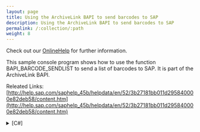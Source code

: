 ```yaml
---
layout: page
title: Using the ArchiveLink BAPI to send barcodes to SAP
description: Using the ArchiveLink BAPI to send barcodes to SAP
permalink: /:collection/:path
weight: 8
---
```


Check out our [OnlineHelp](https://help.theobald-software.com/en/) for further information.

This sample console program shows how to use the function BAPI_BARCODE_SENDLIST to send a list of barcodes to SAP. It is part of the ArchiveLink BAPI.

Releated Links:
[http://help.sap.com/saphelp_45b/helpdata/en/52/3b27181bb011d295840000e82deb58/content.htm](http://help.sap.com/saphelp_45b/helpdata/en/52/3b27181bb011d295840000e82deb58/content.htm)

<details>
<summary>[C#]</summary>
{% highlight csharp %}
R3Connection con = new R3Connection("SAPServer", 00, "SAPUSer","Password", "EN", "800");
con.Open();
  
// create the function
RFCFunction barfunc = con.CreateFunction("BAPI_BARCODE_SENDLIST");
  
// Create and fill the frist row
RFCStructure row = barfunc.Tables["BARCODETABLE"].AddRow();
row["BARCODE"] = "4711"; 
row["CONTREP"] = "Content Repository"; 
row["DOCID"] = "0045935682"; 
row["ARDATE"] = "20070701"; 
row["DOCTYPE"] = "ZTA";
  
// Create and fill the second row
row = barfunc.Tables["BARCODETABLE"].AddRow();
row["BARCODE"] = "4713";
row["CONTREP"] = "Content Repository";
row["DOCID"] = "0045935683";
row["ARDATE"] = "20070702";
row["DOCTYPE"] = "ZTA"; 
  
// Execut e the function
barfunc.Execut e();
  
// process return structure
RFCStructure ret = barfunc.Imports["RETURN"].ToStructure();
  
if (ret["TYPE"].ToString().Equals(""))
    Console.WriteLine("No error reported");
else
    Console.WriteLine("Message: " + ret["MESSAGE"]);
  
Console.WriteLine("Press Enter to exit");
Console.ReadLine();
{% endhighlight %}
</details>